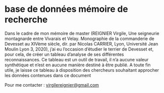 # base de données mémoire de recherche

Dans le cadre de mon mémoire de master (REIGNIER Virgile, Une seigneurie montagnarde entre Vivarais et Velay. Monographie de la commanderie de Devesset au XIVème siècle, dir. par Nicolas CARRIER, Lyon, Université Jean Moulin Lyon 3, 2020), j’ai eu l’occasion d’étudier le terrier de Devesset et, pour cela, de créer un tableau d’analyse de ses différentes reconnaissances. Ce tableau est un outil de travail, il n’a aucune valeur synthétique et n’est en aucune manière destiné à être publié. A toute fin utile, je laisse ce tableau à disposition des chercheurs souhaitant approcher les données contenues dans ce document

Pour me contacter : virgilereignier@gmail.com
